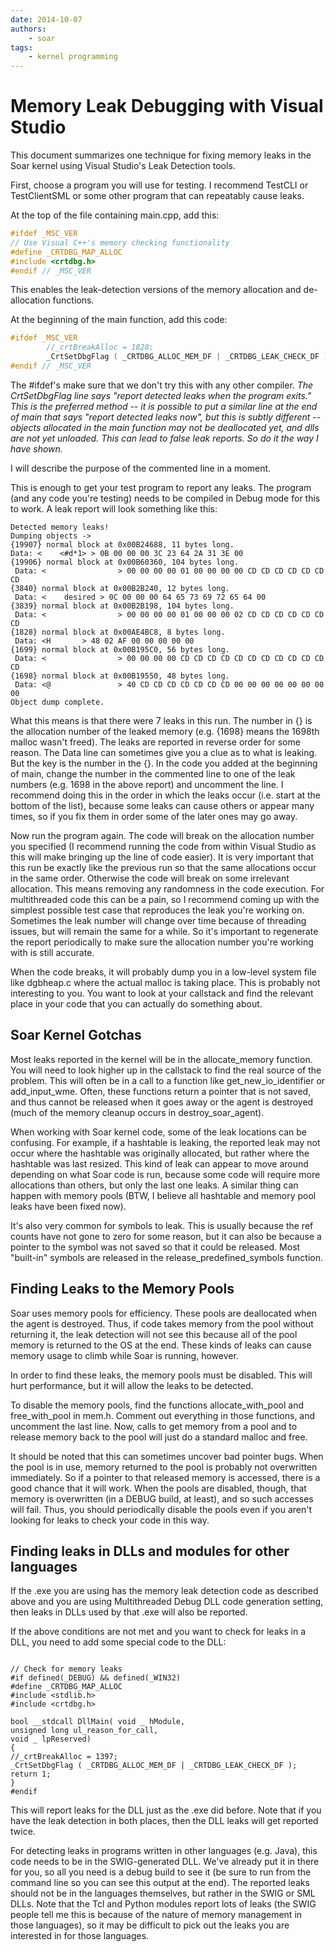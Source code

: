 ```yaml
---
date: 2014-10-07
authors:
    - soar
tags:
    - kernel programming
---
```


<!-- old URL: https://soar.eecs.umich.edu/articles/articles/technical-documentation/201-memory-leak-debugging-with-visual-studio -->

# Memory Leak Debugging with Visual Studio

This document summarizes one technique for fixing memory leaks in the Soar
kernel using Visual Studio's Leak Detection tools.

First, choose a program you will use for testing. I recommend TestCLI or
TestClientSML or some other program that can repeatably cause leaks.

At the top of the file containing main.cpp, add this:

```c++
#ifdef _MSC_VER
// Use Visual C++'s memory checking functionality
#define _CRTDBG_MAP_ALLOC
#include <crtdbg.h>
#endif // _MSC_VER
```

This enables the leak-detection versions of the memory allocation and
de-allocation functions.

At the beginning of the main function, add this code:

```c++
#ifdef _MSC_VER
        //_crtBreakAlloc = 1828;
        _CrtSetDbgFlag ( _CRTDBG_ALLOC_MEM_DF | _CRTDBG_LEAK_CHECK_DF );
#endif // _MSC_VER
```

The #ifdef's make sure that we don't try this with any other compiler. _The
CrtSetDbgFlag line says "report detected leaks when the program exits." This is
the preferred method -- it is possible to put a similar line at the end of main
that says "report detected leaks now", but this is subtly different -- objects
allocated in the main function may not be deallocated yet, and dlls are not yet
unloaded. This can lead to false leak reports. So do it the way I have shown._

I will describe the purpose of the commented line in a moment.

This is enough to get your test program to report any leaks. The program (and
any code you're testing) needs to be compiled in Debug mode for this to work. A
leak report will look something like this:

```
Detected memory leaks!
Dumping objects ->
{19907} normal block at 0x00B24688, 11 bytes long.
Data: <    <#d*1> > 0B 00 00 00 3C 23 64 2A 31 3E 00
{19906} normal block at 0x00B60360, 104 bytes long.
 Data: <                > 00 00 00 00 01 00 00 00 00 CD CD CD CD CD CD CD
{3840} normal block at 0x00B2B240, 12 bytes long.
 Data: <    desired > 0C 00 00 00 64 65 73 69 72 65 64 00
{3839} normal block at 0x00B2B198, 104 bytes long.
 Data: <                > 00 00 00 00 01 00 00 00 02 CD CD CD CD CD CD CD
{1828} normal block at 0x00AE4BC8, 8 bytes long.
 Data: <H       > 48 02 AF 00 00 00 00 00
{1699} normal block at 0x00B195C0, 56 bytes long.
 Data: <                > 00 00 00 00 CD CD CD CD CD CD CD CD CD CD CD CD
{1698} normal block at 0x00B19550, 48 bytes long.
 Data: <@               > 40 CD CD CD CD CD CD CD 00 00 00 00 00 00 00 00
Object dump complete.
```

What this means is that there were 7 leaks in this run. The number in {} is the
allocation number of the leaked memory (e.g. {1698} means the 1698th malloc
wasn't freed). The leaks are reported in reverse order for some reason. The Data
line can sometimes give you a clue as to what is leaking. But the key is the
number in the {}. In the code you added at the beginning of main, change the
number in the commented line to one of the leak numbers (e.g. 1698 in the above
report) and uncomment the line. I recommend doing this in the order in which the
leaks occur (i.e. start at the bottom of the list), because some leaks can cause
others or appear many times, so if you fix them in order some of the later ones
may go away.

Now run the program again. The code will break on the allocation number you
specified (I recommend running the code from within Visual Studio as this will
make bringing up the line of code easier). It is very important that this run be
exactly like the previous run so that the same allocations occur in the same
order. Otherwise the code will break on some irrelevant allocation. This means
removing any randomness in the code execution. For multithreaded code this can
be a pain, so I recommend coming up with the simplest possible test case that
reproduces the leak you're working on. Sometimes the leak number will change
over time because of threading issues, but will remain the same for a while. So
it's important to regenerate the report periodically to make sure the allocation
number you're working with is still accurate.

When the code breaks, it will probably dump you in a low-level system file like
dgbheap.c where the actual malloc is taking place. This is probably not
interesting to you. You want to look at your callstack and find the relevant
place in your code that you can actually do something about.

## Soar Kernel Gotchas

Most leaks reported in the kernel will be in the allocate_memory function. You
will need to look higher up in the callstack to find the real source of the
problem. This will often be in a call to a function like get_new_io_identifier
or add_input_wme. Often, these functions return a pointer that is not saved, and
thus cannot be released when it goes away or the agent is destroyed (much of the
memory cleanup occurs in destroy_soar_agent).

When working with Soar kernel code, some of the leak locations can be confusing.
For example, if a hashtable is leaking, the reported leak may not occur where
the hashtable was originally allocated, but rather where the hashtable was last
resized. This kind of leak can appear to move around depending on what Soar code
is run, because some code will require more allocations than others, but only
the last one leaks. A similar thing can happen with memory pools (BTW, I believe
all hashtable and memory pool leaks have been fixed now).

It's also very common for symbols to leak. This is usually because the ref
counts have not gone to zero for some reason, but it can also be because a
pointer to the symbol was not saved so that it could be released. Most
"built-in" symbols are released in the release_predefined_symbols function.

## Finding Leaks to the Memory Pools

Soar uses memory pools for efficiency. These pools are deallocated when the
agent is destroyed. Thus, if code takes memory from the pool without returning
it, the leak detection will not see this because all of the pool memory is
returned to the OS at the end. These kinds of leaks can cause memory usage to
climb while Soar is running, however.

In order to find these leaks, the memory pools must be disabled. This will hurt
performance, but it will allow the leaks to be detected.

To disable the memory pools, find the functions allocate_with_pool and
free_with_pool in mem.h. Comment out everything in those functions, and
uncomment the last line. Now, calls to get memory from a pool and to release
memory back to the pool will just do a standard malloc and free.

It should be noted that this can sometimes uncover bad pointer bugs. When the
pool is in use, memory returned to the pool is probably not overwritten
immediately. So if a pointer to that released memory is accessed, there is a
good chance that it will work. When the pools are disabled, though, that memory
is overwritten (in a DEBUG build, at least), and so such accesses will fail.
Thus, you should periodically disable the pools even if you aren't looking for
leaks to check your code in this way.

## Finding leaks in DLLs and modules for other languages

If the .exe you are using has the memory leak detection code as described above
and you are using Multithreaded Debug DLL code generation setting, then leaks in
DLLs used by that .exe will also be reported.

If the above conditions are not met and you want to check for leaks in a DLL,
you need to add some special code to the DLL:

```

// Check for memory leaks
#if defined(_DEBUG) && defined(_WIN32)
#define _CRTDBG_MAP_ALLOC
#include <stdlib.h>
#include <crtdbg.h>

bool __stdcall DllMain( void _ hModule,
unsigned long ul_reason_for_call,
void _ lpReserved)
{
//_crtBreakAlloc = 1397;
_CrtSetDbgFlag ( _CRTDBG_ALLOC_MEM_DF | _CRTDBG_LEAK_CHECK_DF );
return 1;
}
#endif
```

This will report leaks for the DLL just as the .exe did before. Note that if you
have the leak detection in both places, then the DLL leaks will get reported
twice.

For detecting leaks in programs written in other languages (e.g. Java), this
code needs to be in the SWIG-generated DLL. We've already put it in there for
you, so all you need is a debug build to see it (be sure to run from the command
line so you can see this output at the end). The reported leaks should not be in
the languages themselves, but rather in the SWIG or SML DLLs. Note that the Tcl
and Python modules report lots of leaks (the SWIG people tell me this is because
of the nature of memory management in those languages), so it may be difficult
to pick out the leaks you are interested in for those languages.
